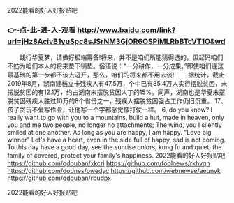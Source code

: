 
2022能看的好人好报贴吧




### 👉-点-此-进-入-观看  http://www.baidu.com/link?url=jHz8AcivB1yuSpc8sJSrNM3GjOR6OSPiMLRbBTcVT1O&wd




　　践行华夏梦，请做好极端筹备!将来，并不是咱们所能猜得透的，但起码咱们不妨为咱们本人的将来垫下铺垫。俗语说：“一分耕作，一分成果。”即使咱们连这最基础的第一步都不该去迈开，那么，咱们的将来都不用去谈!
　　据统计，截止2019年8月，湖南建档立卡残疾人有47.5万，个中已有35.4万人实行摆脱贫困，未摆脱贫困的有12.1万，约占湖南未摆脱贫困人丁的15%。同声，湖南也是华夏未摆脱贫困残疾人胜过10万的8个省份之一，残疾人摆脱贫困强占工作仍旧沉重。
	17、孩子贪玩不爱写作业，让他写一个字都感觉像打仗一样。
6, do you know?
I really want to go with you to a mountains, build a hut, made in heaven, only you and me two people, no longer no attachments;
The wind, you I silently smiled at one another.
As long as you are happy, I am happy.
"Love big winner"
Let's have a heart, even in the side full of happy, sad is not coming.
To this day have a good day, see the sunrise colors, kung fu and quiet, the family of covered, protect your family's happiness.
2022能看的好人好报贴吧 https://github.com/qdouban/xkcri
https://github.com/foolnews/rkhvgn
https://github.com/dodnes/owedyc
https://github.com/webnewse/aeqnyk
https://github.com/qdouban/rbudpx





2022能看的好人好报贴吧
